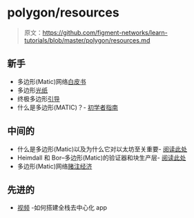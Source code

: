 # polygon/resources

> 原文：<https://github.com/figment-networks/learn-tutorials/blob/master/polygon/resources.md>

## 新手

*   多边形(Matic)网络[白皮书](https://github.com/maticnetwork/whitepaper)
*   多边形[光纸](https://polygon.technology/lightpaper-polygon.pdf)
*   终极多边形[引导](https://kriptomat.io/polygon/)
*   什么是多边形(MATIC)？- [初学者指南](https://www.blocmates.com/blogmates/what-is-polygon-matic)

## 中间的

*   什么是多边形(Matic)以及为什么它对以太坊至关重要- [阅读此处](https://decrypt.co/resources/what-is-polygon-matic-and-why-it-matters-for-ethereum)
*   Heimdall 和 Bor–多边形(Matic)的验证器和块生产层- [阅读此处](https://blog.polygon.technology/heimdall-and-bor-1f8f881cd6a4)
*   多边形(Matic)网络[赌注经济](https://blog.polygon.technology/matic-network-staking-economics-7439571f2784)

## 先进的

*   [视频](https://youtu.be/QAO7YxF7hSk) -如何搭建全栈去中心化 app